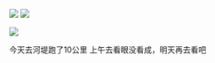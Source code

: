 ![](http://upload-images.jianshu.io/upload_images/6904315-13b8be42ef6a9bb7.jpg?imageMogr2/auto-orient/strip%7CimageView2/2/w/1080/q/50)
![](http://upload-images.jianshu.io/upload_images/6904315-1f14d1d43240609c.jpg?imageMogr2/auto-orient/strip%7CimageView2/2/w/1080/q/50)

![](http://upload-images.jianshu.io/upload_images/6904315-1f241e86eca9a503.jpg?imageMogr2/auto-orient/strip%7CimageView2/2/w/1080/q/50)


今天去河堤跑了10公里
上午去看眼没看成，明天再去看吧
